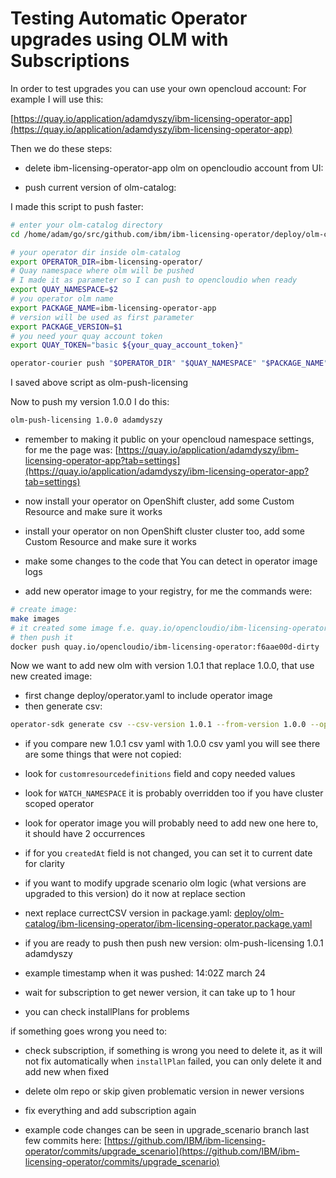 # Testing Automatic Operator upgrades using OLM with Subscriptions

In order to test upgrades you can use your own opencloud account:
For example I will use this:

[https://quay.io/application/adamdyszy/ibm-licensing-operator-app](https://quay.io/application/adamdyszy/ibm-licensing-operator-app)

Then we do these steps:

- delete ibm-licensing-operator-app olm on opencloudio account from UI:

- push current version of olm-catalog:

I made this script to push faster:

```bash
# enter your olm-catalog directory
cd /home/adam/go/src/github.com/ibm/ibm-licensing-operator/deploy/olm-catalog

# your operator dir inside olm-catalog
export OPERATOR_DIR=ibm-licensing-operator/
# Quay namespace where olm will be pushed
# I made it as parameter so I can push to opencloudio when ready
export QUAY_NAMESPACE=$2
# you operator olm name
export PACKAGE_NAME=ibm-licensing-operator-app
# version will be used as first parameter
export PACKAGE_VERSION=$1
# you need your quay account token
export QUAY_TOKEN="basic ${your_quay_account_token}"

operator-courier push "$OPERATOR_DIR" "$QUAY_NAMESPACE" "$PACKAGE_NAME" "$PACKAGE_VERSION" "$QUAY_TOKEN"
```

I saved above script as olm-push-licensing

Now to push my version 1.0.0 I do this:

```bash
olm-push-licensing 1.0.0 adamdyszy
```

- remember to making it public on your opencloud namespace settings, for me the page was:
[https://quay.io/application/adamdyszy/ibm-licensing-operator-app?tab=settings](https://quay.io/application/adamdyszy/ibm-licensing-operator-app?tab=settings)

- now install your operator on OpenShift cluster, add some Custom Resource and make sure it works

- install your operator on non OpenShift cluster cluster too, add some Custom Resource and make sure it works

- make some changes to the code that You can detect in operator image logs

- add new operator image to your registry, for me the commands were:

```bash
# create image:
make images
# it created some image f.e. quay.io/opencloudio/ibm-licensing-operator:f6aae00d-dirty
# then push it
docker push quay.io/opencloudio/ibm-licensing-operator:f6aae00d-dirty
```

Now we want to add new olm with version 1.0.1 that replace 1.0.0, that use new created image:

- first change deploy/operator.yaml to include operator image
- then generate csv:

```bash
operator-sdk generate csv --csv-version 1.0.1 --from-version 1.0.0 --operator-name ibm-licensing-operator --update-crds
```

- if you compare new 1.0.1 csv yaml with 1.0.0 csv yaml you will see there are some things that were not copied:
- look for `customresourcedefinitions` field and copy needed values
- look for `WATCH_NAMESPACE` it is probably overridden too if you have cluster scoped operator
- look for operator image you will probably need to add new one here to, it should have 2 occurrences
- if for you `createdAt` field is not changed, you can set it to current date for clarity
- if you want to modify upgrade scenario olm logic (what versions are upgraded to this version) do it now at replace section
- next replace currectCSV version in package.yaml:
[deploy/olm-catalog/ibm-licensing-operator/ibm-licensing-operator.package.yaml](../deploy/olm-catalog/ibm-licensing-operator/ibm-licensing-operator.package.yaml)
- if you are ready to push then push new version:
olm-push-licensing 1.0.1 adamdyszy

- example timestamp when it was pushed:
14:02Z march 24

- wait for subscription to get newer version, it can take up to 1 hour
- you can check installPlans for problems

if something goes wrong you need to:
- check subscription, if something is wrong you need to delete it, as it will not fix automatically when `installPlan` failed, you can only delete it and add new when fixed
- delete olm repo or skip given problematic version in newer versions
- fix everything and add subscription again

- example code changes can be seen in upgrade_scenario branch last few commits here:
[https://github.com/IBM/ibm-licensing-operator/commits/upgrade_scenario](https://github.com/IBM/ibm-licensing-operator/commits/upgrade_scenario)
